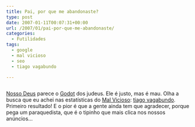 ```yaml
---
title: Pai, por que me abandonaste?
type: post
date: 2007-01-11T00:07:31+00:00
url: /2007/01/pai-por-que-me-abandonaste/
categories:
  - Futilidades
tags:
  - google
  - mal vicioso
  - seo
  - tiago vagabundo

---
```

<a href="http://tiagomadeira.com/2007/01/pai-por-que-me-abandonaste/pigeon_system-_1__1725614a/" rel="attachment wp-att-1569"><img src="https://i0.wp.com/tiagomadeira.com/wp-content/uploads/2007/01/pigeon_system-_1__1725614a.gif?resize=460%2C288" alt="" title="pigeon_system-_1__1725614a" class="aligncenter size-full wp-image-1569" srcset="https://i0.wp.com/tiagomadeira.com/wp-content/uploads/2007/01/pigeon_system-_1__1725614a.gif?w=460&ssl=1 460w, https://i0.wp.com/tiagomadeira.com/wp-content/uploads/2007/01/pigeon_system-_1__1725614a.gif?resize=300%2C187&ssl=1 300w" sizes="(max-width: 460px) 100vw, 460px" data-recalc-dims="1" /></a>

[Nosso Deus][1] parece o [Godot][2] dos judeus. Ele é justo, mas é mau. Olha a busca que eu achei nas estatísticas do [Mal Vicioso][3]: [tiago vagabundo][4]. Primeiro resultado! E o pior é que a gente ainda tem que agradecer, porque pega um paraquedista, que é o tipinho que mais clica nos nossos anúncios…

 [1]: http://www.google.com
 [2]: http://1001gatos.org/julgandogodot-post/
 [3]: http://malvicioso.com/
 [4]: http://www.google.com/search?q=tiago+vagabundo

